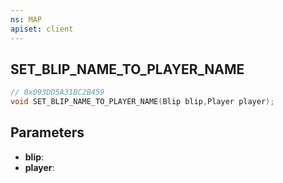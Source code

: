 ```yaml
---
ns: MAP
apiset: client
---
```

## SET_BLIP_NAME_TO_PLAYER_NAME

```c
// 0x093DD5A31BC2B459
void SET_BLIP_NAME_TO_PLAYER_NAME(Blip blip,Player player);
```


## Parameters
* **blip**:
* **player**:
